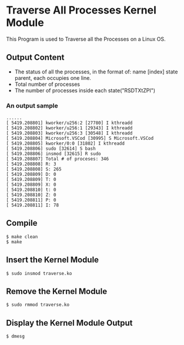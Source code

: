 # Traverse All Processes Kernel Module

This Program is used to Traverse all the Processes on a Linux OS.

## Output Content
- The status of all the processes, in the format of: name [index] state parent, each occupies one line.
- Total number of processes
- The number of processes inside each state("RSDTXtZPI")

### An output sample
```console
......
[ 5419.208801] kworker/u256:2 [27780] I kthreadd
[ 5419.208802] kworker/u256:1 [29343] I kthreadd
[ 5419.208803] kworker/u256:3 [30548] I kthreadd
[ 5419.208804] Microsoft.VSCod [30995] S Microsoft.VSCod
[ 5419.208805] kworker/0:0 [31802] I kthreadd
[ 5419.208806] sudo [32614] S bash
[ 5419.208806] insmod [32615] R sudo
[ 5419.208807] Total # of proceses: 346
[ 5419.208808] R: 3
[ 5419.208808] S: 265
[ 5419.208809] D: 0
[ 5419.208809] T: 0
[ 5419.208809] X: 0
[ 5419.208810] t: 0
[ 5419.208810] Z: 0
[ 5419.208811] P: 0
[ 5419.208811] I: 78
```


## Compile
```console
$ make clean
$ make
```

## Insert the Kernel Module
```console
$ sudo insmod traverse.ko
```

## Remove the Kernel Module
```console
$ sudo rmmod traverse.ko
```

## Display the Kernel Module Output
```console
$ dmesg
```
